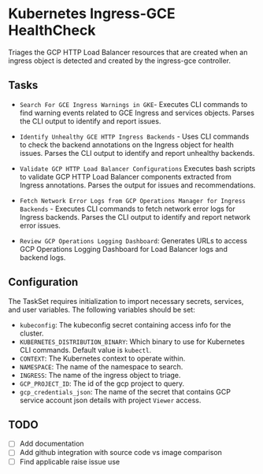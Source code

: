 # Kubernetes Ingress-GCE HealthCheck

Triages the GCP HTTP Load Balancer resources that are created when an ingress object is detected and created by the ingress-gce controller.   

## Tasks
- `Search For GCE Ingress Warnings in GKE`-  Executes CLI commands to find warning events related to GCE Ingress and services objects. Parses the CLI output to identify and report issues.

- `Identify Unhealthy GCE HTTP Ingress Backends` - Uses CLI commands to check the backend annotations on the Ingress object for health issues. Parses the CLI output to identify and report unhealthy backends.

- `Validate GCP HTTP Load Balancer Configurations` Executes bash scripts to validate GCP HTTP Load Balancer components extracted from Ingress annotations. Parses the output for issues and recommendations.

- `Fetch Network Error Logs from GCP Operations Manager for Ingress Backends` - Executes CLI commands to fetch network error logs for Ingress backends. Parses the CLI output to identify and report network error issues.

- `Review GCP Operations Logging Dashboard`: Generates URLs to access GCP Operations Logging Dashboard for Load Balancer logs and backend logs.

## Configuration

The TaskSet requires initialization to import necessary secrets, services, and user variables. The following variables should be set:

- `kubeconfig`: The kubeconfig secret containing access info for the cluster.
- `KUBERNETES_DISTRIBUTION_BINARY`: Which binary to use for Kubernetes CLI commands. Default value is `kubectl`.
- `CONTEXT`: The Kubernetes context to operate within.
- `NAMESPACE`: The name of the namespace to search.
- `INGRESS`: The name of the ingress object to triage. 
- `GCP_PROJECT_ID`: The id of the gcp project to query. 
- `gcp_credentials_json`: The name of the secret that contains GCP service account json details with project `Viewer` access. 


## TODO
- [ ] Add documentation
- [ ] Add github integration with source code vs image comparison
- [ ] Find applicable raise issue use